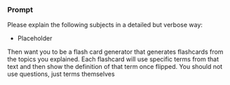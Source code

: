 ### Prompt

Please explain the following subjects in a detailed but verbose way:

- Placeholder

Then want you to be a flash card generator that generates flashcards from the topics you explained. Each flashcard will use specific terms from that text and then show the definition of that term once flipped. You should not use questions, just terms themselves
